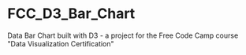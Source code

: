 # FCC_D3_Bar_Chart
Data Bar Chart built with D3 - a project for the Free Code Camp course "Data Visualization Certification"

